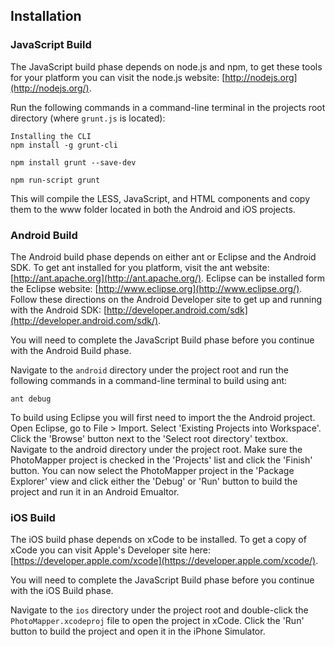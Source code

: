 ## Installation

### JavaScript Build

The JavaScript build phase depends on node.js and npm, to get these tools for your platform you can visit the node.js website: [http://nodejs.org](http://nodejs.org/).

Run the following commands in a command-line terminal in the projects root directory (where `grunt.js` is located):
	
	Installing the CLI
	npm install -g grunt-cli
	
    npm install grunt --save-dev
	
    npm run-script grunt

This will compile the LESS, JavaScript, and HTML components and copy them to the www folder located in both the Android and iOS projects.

### Android Build

The Android build phase depends on either ant or Eclipse and the Android SDK. To get ant installed for you platform, visit the ant website: [http://ant.apache.org](http://ant.apache.org/). Eclipse can be installed form the Eclipse website: [http://www.eclipse.org](http://www.eclipse.org/). Follow these directions on the Android Developer site to get up and running with the Android SDK: [http://developer.android.com/sdk](http://developer.android.com/sdk/).

You will need to complete the JavaScript Build phase before you continue with the Android Build phase.

Navigate to the `android` directory under the project root and run the following commands in a command-line terminal to build using ant:

    ant debug

To build using Eclipse you will first need to import the the Android project. Open Eclipse, go to File > Import. Select 'Existing Projects into Workspace'. Click the 'Browse' button next to the 'Select root directory' textbox. Navigate to the android directory under the project root. Make sure the PhotoMapper project is checked in the 'Projects' list and click the 'Finish' button. You can now select the PhotoMapper project in the 'Package Explorer' view and click either the 'Debug' or 'Run' button to build the project and run it in an Android Emualtor.

### iOS Build

The iOS build phase depends on xCode to be installed. To get a copy of xCode you can visit Apple's Developer site here: [https://developer.apple.com/xcode](https://developer.apple.com/xcode/).

You will need to complete the JavaScript Build phase before you continue with the iOS Build phase.

Navigate to the `ios` directory under the project root and double-click the `PhotoMapper.xcodeproj` file to open the project in xCode. Click the 'Run' button to build the project and open it in the iPhone Simulator.
